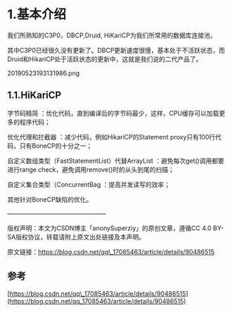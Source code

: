 # 1.基本介绍

我们所熟知的C3P0，DBCP,Druid, HiKariCP为我们所常用的数据库连接池，

其中C3P0已经很久没有更新了。DBCP更新速度很慢，基本处于不活跃状态，而Druid和HikariCP处于活跃状态的更新中，这就是我们说的二代产品了。

20190523193131986.png

## 1.1.HiKariCP



字节码精简 ：优化代码，直到编译后的字节码最少，这样，CPU缓存可以加载更多的程序代码；

优化代理和拦截器 ：减少代码，例如HikariCP的Statement proxy只有100行代码，只有BoneCP的十分之一；

自定义数组类型（FastStatementList）代替ArrayList ：避免每次get\(\)调用都要进行range check，避免调用remove\(\)时的从头到尾的扫描；

自定义集合类型（ConcurrentBag ：提高并发读写的效率；

其他针对BoneCP缺陷的优化。

————————————————

版权声明：本文为CSDN博主「anonySuperziy」的原创文章，遵循CC 4.0 BY-SA版权协议，转载请附上原文出处链接及本声明。

原文链接：https://blog.csdn.net/qq\_17085463/article/details/90486515

## 参考

[https://blog.csdn.net/qq\_17085463/article/details/90486515](https://blog.csdn.net/qq_17085463/article/details/90486515)

